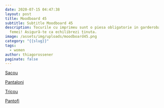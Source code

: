 ```yaml
---
date: 2020-07-15 04:47:38
layout: post
title: Moodboard 45
subtitle: Subtitle Moodboard 45
description: Tocurile cu imprimeu sunt o piesa obligatorie in garderoba oricărei
  femei! Asigură-te ca echilibrezi ținuta.
image: /assets/img/uploads/moodboard45.png
category: "{{slug}}"
tags:
  - women
author: thiagorossener
paginate: false
---
```

[Sacou](http://bit.do/fGELq)

[Pantaloni](http://bit.do/fGELi)

[Tricou](http://bit.do/fGELm)

[Pantofi](http://bit.do/fGELh)